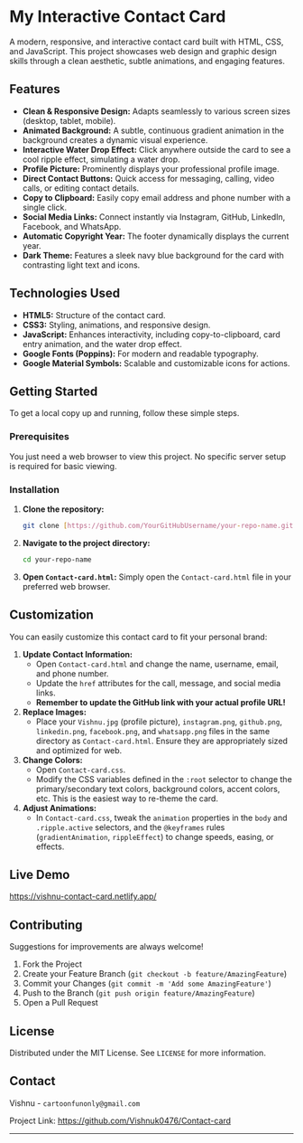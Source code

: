 # My Interactive Contact Card

A modern, responsive, and interactive contact card built with HTML, CSS, and JavaScript. This project showcases web design and graphic design skills through a clean aesthetic, subtle animations, and engaging features.

## Features

* **Clean & Responsive Design:** Adapts seamlessly to various screen sizes (desktop, tablet, mobile).
* **Animated Background:** A subtle, continuous gradient animation in the background creates a dynamic visual experience.
* **Interactive Water Drop Effect:** Click anywhere outside the card to see a cool ripple effect, simulating a water drop.
* **Profile Picture:** Prominently displays your professional profile image.
* **Direct Contact Buttons:** Quick access for messaging, calling, video calls, or editing contact details.
* **Copy to Clipboard:** Easily copy email address and phone number with a single click.
* **Social Media Links:** Connect instantly via Instagram, GitHub, LinkedIn, Facebook, and WhatsApp.
* **Automatic Copyright Year:** The footer dynamically displays the current year.
* **Dark Theme:** Features a sleek navy blue background for the card with contrasting light text and icons.

## Technologies Used

* **HTML5:** Structure of the contact card.
* **CSS3:** Styling, animations, and responsive design.
* **JavaScript:** Enhances interactivity, including copy-to-clipboard, card entry animation, and the water drop effect.
* **Google Fonts (Poppins):** For modern and readable typography.
* **Google Material Symbols:** Scalable and customizable icons for actions.

## Getting Started

To get a local copy up and running, follow these simple steps.

### Prerequisites

You just need a web browser to view this project. No specific server setup is required for basic viewing.

### Installation

1.  **Clone the repository:**
    ```bash
    git clone [https://github.com/YourGitHubUsername/your-repo-name.git](https://github.com/YourGitHubUsername/your-repo-name.git)
    ```
2.  **Navigate to the project directory:**
    ```bash
    cd your-repo-name
    ```
3.  **Open `Contact-card.html`:**
    Simply open the `Contact-card.html` file in your preferred web browser.

## Customization

You can easily customize this contact card to fit your personal brand:

1.  **Update Contact Information:**
    * Open `Contact-card.html` and change the name, username, email, and phone number.
    * Update the `href` attributes for the call, message, and social media links.
    * **Remember to update the GitHub link with your actual profile URL!**
2.  **Replace Images:**
    * Place your `Vishnu.jpg` (profile picture), `instagram.png`, `github.png`, `linkedin.png`, `facebook.png`, and `whatsapp.png` files in the same directory as `Contact-card.html`. Ensure they are appropriately sized and optimized for web.
3.  **Change Colors:**
    * Open `Contact-card.css`.
    * Modify the CSS variables defined in the `:root` selector to change the primary/secondary text colors, background colors, accent colors, etc. This is the easiest way to re-theme the card.
4.  **Adjust Animations:**
    * In `Contact-card.css`, tweak the `animation` properties in the `body` and `.ripple.active` selectors, and the `@keyframes` rules (`gradientAnimation`, `rippleEffect`) to change speeds, easing, or effects.

## Live Demo

https://vishnu-contact-card.netlify.app/

## Contributing

Suggestions for improvements are always welcome!

1.  Fork the Project
2.  Create your Feature Branch (`git checkout -b feature/AmazingFeature`)
3.  Commit your Changes (`git commit -m 'Add some AmazingFeature'`)
4.  Push to the Branch (`git push origin feature/AmazingFeature`)
5.  Open a Pull Request

## License

Distributed under the MIT License. See `LICENSE` for more information.

## Contact

Vishnu - `cartoonfunonly@gmail.com`

Project Link: https://github.com/Vishnuk0476/Contact-card

---
